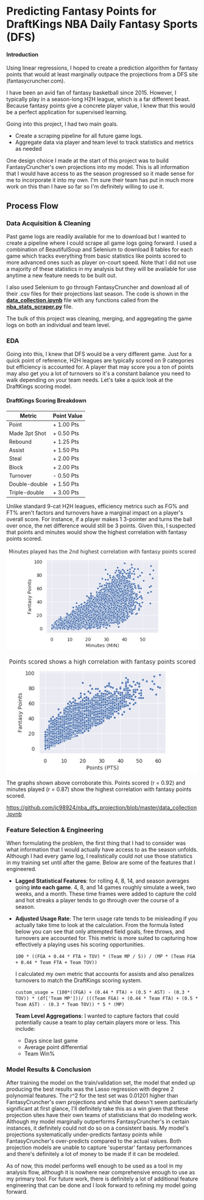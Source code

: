 # Predicting Fantasy Points for DraftKings NBA Daily Fantasy Sports (DFS)

#### Introduction

Using linear regressions, I hoped to create a prediction algorithm for fantasy points that would at least marginally outpace the projections from a DFS site (fantasycruncher.com).

I have been an avid fan of fantasy basketball since 2015. However, I typically play in a season-long H2H league, which is a far different beast. Because fantasy points give a concrete player value, I knew that this would be a perfect application for supervised learning. 

Going into this project, I had two main goals.

- Create a scraping pipeline for all future game logs.
- Aggregate data via player and team level to track statistics and metrics as needed

One design choice I made at the start of this project was to build FantasyCruncher's own projections into my model. This is all information that I would have access to as the season progressed so it made sense for me to incorporate it into my own. I'm sure their team has put in much more work on this than I have so far so I'm definitely willing to use it.

## Process Flow 

### Data Acquisition & Cleaning

Past game logs are readily available for me to download but I wanted to create a pipeline where I could scrape all game logs going forward. I used a combination of BeautifulSoup and Selenium to download 8 tables for each game which tracks everything from basic statistics like points scored to more advanced ones such as player on-court speed. Note that I did not use a majority of these statistics in my analysis but they will be available for use anytime a new feature needs to be built out. 

I also used Selenium to go through FantasyCruncher and download all of their .csv files for their projections last season. The code is shown in the [**data_collection.ipynb**](https://github.com/jc98924/nba_dfs_projection/blob/master/data_collection.ipynb) file with any functions called from the [**nba_stats_scraper.py**](https://github.com/jc98924/nba_dfs_projection/blob/master/stats_nba_scraper.py) file. 

The bulk of this project was cleaning, merging, and aggregating the game logs on both an individual and team level.

### EDA

Going into this, I knew that DFS would be a very different game. Just for a quick point of reference, H2H leagues are typically scored on 9 categories but efficiency is accounted for. A player that may score you a ton of points may also get you a lot of turnovers so it's a constant balance you need to walk depending on your team needs. Let's take a quick look at the DraftKings scoring model. 

#### DraftKings Scoring Breakdown

| Metric        | Point Value |
| ------------- | ----------- |
| Point         | + 1.00 Pts  |
| Made 3pt Shot | + 0.50 Pts  |
| Rebound       | + 1.25 Pts  |
| Assist        | + 1.50 Pts  |
| Steal         | + 2.00 Pts  |
| Block         | + 2.00 Pts  |
| Turnover      | - 0.50 Pts  |
| Double-double | + 1.50 Pts  |
| Triple-double | + 3.00 Pts  |

Unlike standard 9-cat H2H leagues, efficiency metrics such as FG% and FT% aren't factors and turnovers have a marginal impact on a player's overall score. For instance, if a player makes 1 3-pointer and turns the ball over once, the net difference would still be 3 points. Given this, I suspected that points and minutes would show the highest correlation with fantasy points scored. 

![Min to FP Correlation](https://github.com/jc98924/nba_dfs_projection/blob/master/img/minute_fp_correlation.png)

![Pts to FP Correlation](https://github.com/jc98924/nba_dfs_projection/blob/master/img/points_fp_correlation.png)

The graphs shown above corroborate this. Points scored (r = 0.92) and minutes played (r = 0.87) show the highest correlation with fantasy points scored.

https://github.com/jc98924/nba_dfs_projection/blob/master/data_collection.ipynb

### Feature Selection & Engineering

When formulating the problem, the first thing that I had to consider was what information that I would actually have access to as the season unfolds. Although I had every game log, I realistically could not use those statistics in my training set until after the game. Below are some of the features that I engineered.

* **Lagged Statistical Features**: for rolling 4, 8, 14, and season averages going **into each game**. 4, 8, and 14 games roughly simulate a week, two weeks, and a month. These time frames were added to capture the cold and hot streaks a player tends to go through over the course of a season.

* **Adjusted Usage Rate**: The term usage rate tends to be misleading if you actually take time to look at the calculation. From the formula listed below you can see that only attempted field goals, free throws, and turnovers are accounted for. This metric is more suited to capturing how effectively a playing uses his scoring opportunities. 

  ```
  100 * ((FGA + 0.44 * FTA + TOV) * (Team MP / 5)) / (MP * (Team FGA + 0.44 * Team FTA + Team TOV))
  ```

  I calculated my own metric that accounts for assists and also penalizes turnovers to match the DraftKings scoring system. 

  ```
  custom_usage = (100*((FGA) + (0.44 * FTA) + (0.5 * AST) - (0.3 * TOV)) * (df['Team MP']))/ (((Team FGA) + (0.44 * Team FTA) + (0.5 * Team AST) - (0.3 * Team TOV)) * 5 * (MP)
  ```

  **Team Level Aggregations**: I wanted to capture factors that could potentially cause a team to play certain players more or less.  This include: 

  * Days since last game
  * Average point differential 
  * Team Win%

### Model Results & Conclusion

After training the model on the train/validation set, the model that ended up producing the best results was the Lasso regression with degree 2 polynomial features. The r^2 for the test set was 0.01201 higher than FantasyCruncher's own projections and while that doesn't seem particularly significant at first glance, I'll definitely take this as a win given that these projection sites have their own teams of statisticians that do modeling work. Although my model marginally outperforms FantasyCruncher's in certain instances, it definitely could not do so on a consistent basis. My model's projections systematically under-predicts fantasy points while FantasyCruncher's over-predicts compared to the actual values. Both projection models are unable to capture 'superstar' fantasy performances and there's definitely a lot of money to be made if it can be modeled.  

As of now, this model performs well enough to be used as a tool in my analysis flow, although it is nowhere near comprehensive enough to use as my primary tool. For future work, there is definitely a lot of additional feature engineering that can be done and I look forward to refining my model going forward.  



